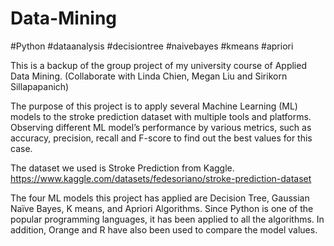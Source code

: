 # Data-Mining

#Python #dataanalysis #decisiontree #naivebayes #kmeans #apriori

This is a backup of the group project of my university course of Applied Data Mining. (Collaborate with Linda Chien, Megan Liu and Sirikorn Sillapapanich)

The purpose of this project is to apply several Machine Learning (ML) models to the stroke prediction dataset with multiple tools and platforms. Observing different ML model’s performance by various metrics, such as accuracy, precision, recall and F-score to find out the best values for this case.

The dataset we used is Stroke Prediction from Kaggle.
https://www.kaggle.com/datasets/fedesoriano/stroke-prediction-dataset


The four ML models this project has applied are Decision Tree, Gaussian Naïve Bayes, K means, and Apriori Algorithms. Since Python is one of the popular programming languages, it has been applied to all the algorithms. In addition, Orange and R have also been used to compare the model values.
